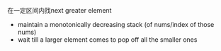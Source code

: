 在一定区间内找next greater element

- maintain a monotonically decreasing stack (of nums/index of those nums)
- wait till a larger element comes to pop off all the smaller ones


